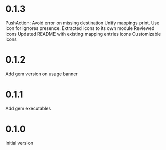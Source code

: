 # 0.1.3

PushAction: Avoid error on missing destination
Unify mappings print. Use icon for ignores presence.
Extracted icons to its own module
Reviewed icons
Updated README with existing mapping entries icons
Customizable icons

# 0.1.2

Add gem version on usage banner

# 0.1.1

Add gem executables

# 0.1.0

Initial version
